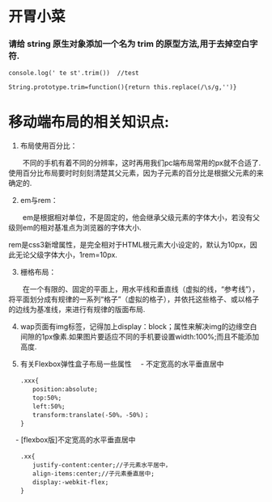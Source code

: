 # 开胃小菜
### 请给 string 原生对象添加一个名为 trim 的原型方法,用于去掉空白字符.

```
console.log(' te st'.trim())  //test
```

```
String.prototype.trim=function(){return this.replace(/\s/g,'')}
```

# 移动端布局的相关知识点:

1. 布局使用百分比：

　　不同的手机有着不同的分辨率，这时再用我们pc端布局常用的px就不合适了.使用百分比布局要时时刻刻清楚其父元素，因为子元素的百分比是根据父元素的来确定的.

2. em与rem：

　　em是根据相对单位，不是固定的，他会继承父级元素的字体大小，若没有父级则em的相对基准点为浏览器的字体大小.

   rem是css3新增属性，是完全相对于HTML根元素大小设定的，默认为10px，因此无论父级字体大小，1rem=10px.

3. 栅格布局：

　　在一个有限的、固定的平面上，用水平线和垂直线（虚拟的线，“参考线”），将平面划分成有规律的一系列“格子”（虚拟的格子），并依托这些格子、或以格子的边线为基准线，来进行有规律的版面布局.

4. wap页面有img标签，记得加上display：block；属性来解决img的边缘空白间隙的1px像素.如果图片要适应不同的手机要设置width:100%;而且不能添加高度.

5. 有关Flexbox弹性盒子布局一些属性
　- 不定宽高的水平垂直居中
```
　　.xxx{
　　　　position:absolute;
　　　　top:50%;
　　　　left:50%;
　　　　transform:translate(-50%，-50%)；
　　}
```
　- [flexbox版]不定宽高的水平垂直居中
```
　　.xx{
　　　　justify-content:center;//子元素水平居中，
　　　　align-items:center;//子元素垂直居中;
　　　　display:-webkit-flex;
　　}
```
